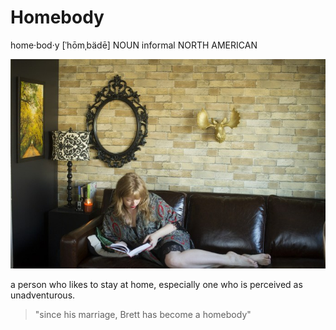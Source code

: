 # Homebody

home·bod·y
[ˈhōmˌbädē]
NOUN informal NORTH AMERICAN

![homebody](./homebody.jpg)

a person who likes to stay at home, especially one who is perceived as unadventurous.

> "since his marriage, Brett has become a homebody"
